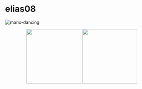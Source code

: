 # elias08


![mario-dancing](https://user-images.githubusercontent.com/112342764/218348478-d37e201f-6f2b-4a61-b5ac-62547c38def8.gif)

<div align="center">
<a href="https://github.com/EliasBRodrigues">
<img height="180em" src="https://github-readme-stats.vercel.app/api/top-langs/?username=EliasBRodrigues&layout=compact&langs_count=7&theme=dark"/>
<img height="180em" src="https://github-readme-stats.vercel.app/api?username=EliasBRodrigues&show_icons=true&theme=dark&include_all_commits=true&count_private=true"/>
</div>
